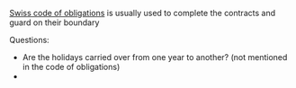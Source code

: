 
[Swiss code of obligations](https://www.admin.ch/opc/en/classified-compilation/19110009/index.html) is usually used 
to complete the contracts and guard on their boundary

Questions:

* Are the holidays carried over from one year to another? (not mentioned in the code of obligations)
* 
